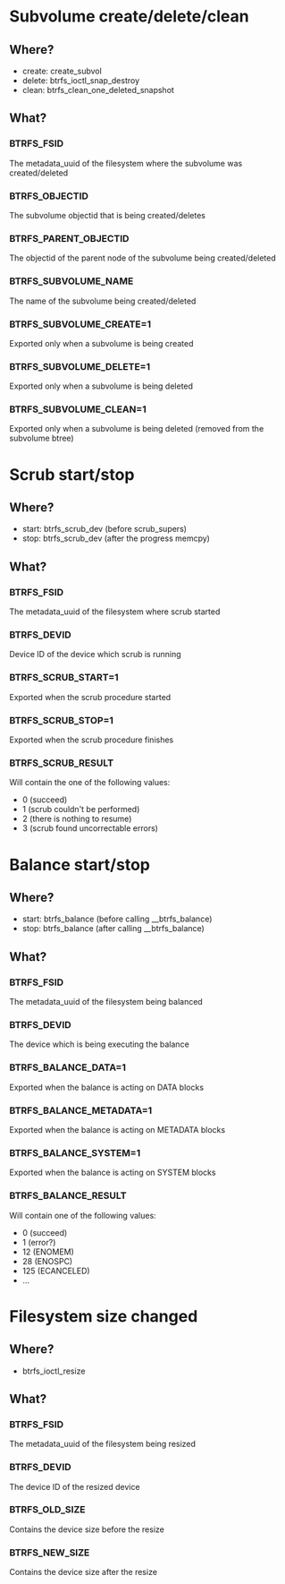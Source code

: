 # Subvolume create/delete/clean

## Where?
* create: create_subvol
* delete: btrfs_ioctl_snap_destroy
* clean: btrfs_clean_one_deleted_snapshot

## What?

### BTRFS_FSID
The metadata_uuid of the filesystem where the subvolume was created/deleted

### BTRFS_OBJECTID
The subvolume objectid that is being created/deletes

### BTRFS_PARENT_OBJECTID
The objectid of the parent node of the subvolume being created/deleted

### BTRFS_SUBVOLUME_NAME
The name of the subvolume being created/deleted

### BTRFS_SUBVOLUME_CREATE=1
Exported only when a subvolume is being created

### BTRFS_SUBVOLUME_DELETE=1
Exported only when a subvolume is being deleted

### BTRFS_SUBVOLUME_CLEAN=1
Exported only when a subvolume is being deleted (removed from the subvolume btree)

# Scrub start/stop

## Where?
* start: btrfs_scrub_dev (before scrub_supers)
* stop: btrfs_scrub_dev (after the progress memcpy)

## What?

### BTRFS_FSID
The metadata_uuid of the filesystem where scrub started

### BTRFS_DEVID
Device ID of the device which scrub is running

### BTRFS_SCRUB_START=1
Exported when the scrub procedure started

### BTRFS_SCRUB_STOP=1
Exported when the scrub procedure finishes

### BTRFS_SCRUB_RESULT
Will contain the one of the following values:

* 0 (succeed)
* 1 (scrub couldn't be performed)
* 2 (there is nothing to resume)
* 3 (scrub found uncorrectable errors)

# Balance start/stop

## Where?
* start: btrfs_balance (before calling \__btrfs_balance)
* stop: btrfs_balance (after calling \__btrfs_balance)

## What?

### BTRFS_FSID
The metadata_uuid of the filesystem being balanced

### BTRFS_DEVID
The device which is being executing the balance

### BTRFS_BALANCE_DATA=1
Exported when the balance is acting on DATA blocks

### BTRFS_BALANCE_METADATA=1
Exported when the balance is acting on METADATA blocks

### BTRFS_BALANCE_SYSTEM=1
Exported when the balance is acting on SYSTEM blocks

### BTRFS_BALANCE_RESULT
Will contain one of the following values:

* 0 (succeed)
* 1 (error?)
* 12 (ENOMEM)
* 28 (ENOSPC)
* 125 (ECANCELED)
* ...

# Filesystem size changed

## Where?
* btrfs_ioctl_resize

## What?

### BTRFS_FSID
The metadata_uuid of the filesystem being resized

### BTRFS_DEVID
The device ID of the resized device

### BTRFS_OLD_SIZE
Contains the device size before the resize

### BTRFS_NEW_SIZE
Contains the device size after the resize
